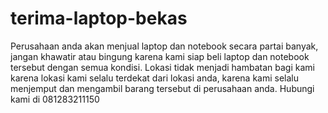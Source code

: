 # terima-laptop-bekas
Perusahaan anda akan menjual laptop dan notebook secara partai banyak, jangan khawatir atau bingung karena kami siap  beli laptop dan notebook tersebut dengan semua kondisi.  Lokasi tidak menjadi hambatan bagi kami karena lokasi kami selalu terdekat dari lokasi anda, karena kami selalu menjemput dan mengambil barang tersebut di perusahaan anda.
Hubungi kami di 081283211150
